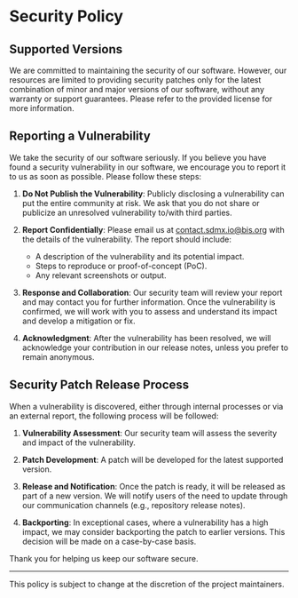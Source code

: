 # Security Policy

## Supported Versions

We are committed to maintaining the security of our software. However, our resources are limited to providing security patches only for the latest combination of minor and major versions of our software, without any warranty or support guarantees. Please refer to the provided license for more information.

## Reporting a Vulnerability

We take the security of our software seriously. If you believe you have found a security vulnerability in our software, we encourage you to report it to us as soon as possible. Please follow these steps:

1. **Do Not Publish the Vulnerability**: Publicly disclosing a vulnerability can put the entire community at risk. We ask that you do not share or publicize an unresolved vulnerability to/with third parties.

2. **Report Confidentially**: Please email us at [contact.sdmx.io@bis.org](mailto:contact.sdmx.io@bis.org) with the details of the vulnerability. The report should include:
    - A description of the vulnerability and its potential impact.
    - Steps to reproduce or proof-of-concept (PoC).
    - Any relevant screenshots or output.

3. **Response and Collaboration**: Our security team will review your report and may contact you for further information. Once the vulnerability is confirmed, we will work with you to assess and understand its impact and develop a mitigation or fix.

4. **Acknowledgment**: After the vulnerability has been resolved, we will acknowledge your contribution in our release notes, unless you prefer to remain anonymous.

## Security Patch Release Process

When a vulnerability is discovered, either through internal processes or via an external report, the following process will be followed:

1. **Vulnerability Assessment**: Our security team will assess the severity and impact of the vulnerability.

2. **Patch Development**: A patch will be developed for the latest supported version.

3. **Release and Notification**: Once the patch is ready, it will be released as part of a new version. We will notify users of the need to update through our communication channels (e.g., repository release notes).

4. **Backporting**: In exceptional cases, where a vulnerability has a high impact, we may consider backporting the patch to earlier versions. This decision will be made on a case-by-case basis.

Thank you for helping us keep our software secure.

---
This policy is subject to change at the discretion of the project maintainers.

